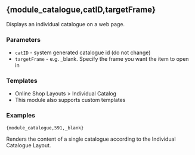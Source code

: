 ## {module_catalogue,catID,targetFrame}

Displays an individual catalogue on a web page. 

### Parameters

* `catID` - system generated catalogue id (do not change)
* `targetFrame` - e.g. _blank. Specify the frame you want the item to open in

### Templates

* Online Shop Layouts > Individual Catalog
* This module also supports custom templates

### Examples

`{module_catalogue,591,_blank}`

Renders the content of a single catalogue according to the Individual Catalogue Layout.
